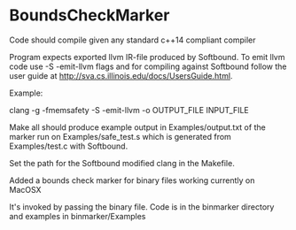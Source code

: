 # BoundsCheckMarker

Code should compile given any standard c++14 compliant compiler

Program expects exported llvm IR-file produced by Softbound.
To emit llvm code use -S -emit-llvm flags and for compiling against Softbound
follow the user guide at http://sva.cs.illinois.edu/docs/UsersGuide.html.

Example:

clang -g -fmemsafety -S -emit-llvm -o OUTPUT_FILE INPUT_FILE

Make all should produce example output in Examples/output.txt of the marker run 
on Examples/safe_test.s which is generated from Examples/test.c with Softbound.

Set the path for the Softbound modified clang in the Makefile.

Added a bounds check marker for binary files working currently on MacOSX

It's invoked by passing the binary file.
Code is in the binmarker directory and examples in binmarker/Examples

